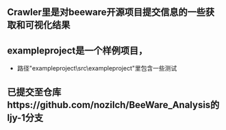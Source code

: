 ## Crawler里是对beeware开源项目提交信息的一些获取和可视化结果

## exampleproject是一个样例项目，
* 路径"exampleproject\src\exampleproject"里包含一些测试

## 已提交至仓库https://github.com/nozilch/BeeWare_Analysis的 ljy-1分支
